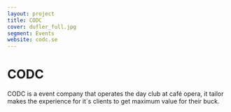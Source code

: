 ```yaml
---
layout: project
title: CODC
cover: dufler_full.jpg
segment: Events
website: codc.se
---
```


# CODC

CODC is a event company that operates the day club at café opera, it tailor makes the experience for it´s clients to get maximum value for their buck.
